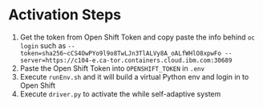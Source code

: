 # Activation Steps
1. Get the token from Open Shift Token and copy paste the info behind ```oc login``` such as ```--token=sha256~cCS4OwPYo9l9o8TwLJn3TlALVy8A_oALfWHlO8xpwFo --server=https://c104-e.ca-tor.containers.cloud.ibm.com:30689```
2. Paste the Open Shift Token into ```OPENSHIFT_TOKEN``` in ```.env```
3. Execute ```runEnv.sh``` and it will build a virtual Python env and login in to Open Shift
4. Execute ```driver.py``` to activate the while self-adaptive system
